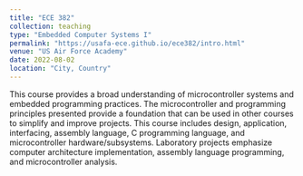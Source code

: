 ```yaml
---
title: "ECE 382"
collection: teaching
type: "Embedded Computer Systems I"
permalink: "https://usafa-ece.github.io/ece382/intro.html"
venue: "US Air Force Academy"
date: 2022-08-02
location: "City, Country"
---
```


This course provides a broad understanding of microcontroller systems and embedded programming practices. The microcontroller and programming principles presented provide a foundation that can be used in other courses to simplify and improve projects. This course includes design, application, interfacing, assembly language, C programming language, and microcontroller hardware/subsystems. Laboratory projects emphasize computer architecture implementation, assembly language programming, and microcontroller analysis.
